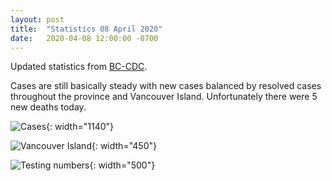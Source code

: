 ```yaml
---
layout: post
title:  "Statistics 08 April 2020"
date:   2020-04-08 12:00:00 -0700
---
```


Updated statistics from [BC-CDC](http://www.bccdc.ca/health-info/diseases-conditions/covid-19/case-counts-press-statements).  

Cases are still basically steady with new cases balanced by resolved cases throughout the province and Vancouver Island.  Unfortunately there were 5 new deaths today.  

![Cases](/covid19BCStats/images/2020-04-08-Cases.png){: width="1140"}

![Vancouver Island](/covid19BCStats/images/2020-04-08-VancouverIsland.png){: width="450"}

![Testing numbers](/covid19BCStats/images/2020-04-08-TestingRate.png){: width="500"}
